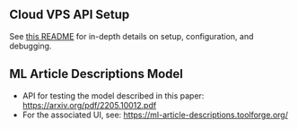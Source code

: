 ## Cloud VPS API Setup
See [this README](https://github.com/wikimedia/research-api-endpoint-template/blob/master/README.md) for in-depth details on setup, configuration, and debugging.

## ML Article Descriptions Model
* API for testing the model described in this paper: https://arxiv.org/pdf/2205.10012.pdf
* For the associated UI, see: https://ml-article-descriptions.toolforge.org/